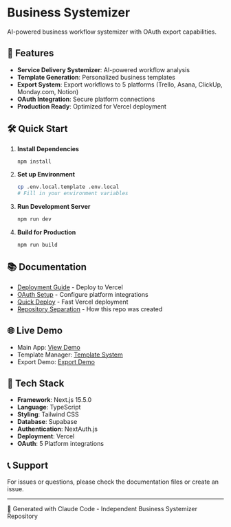 # Business Systemizer

AI-powered business workflow systemizer with OAuth export capabilities.

## 🚀 Features

- **Service Delivery Systemizer**: AI-powered workflow analysis
- **Template Generation**: Personalized business templates
- **Export System**: Export workflows to 5 platforms (Trello, Asana, ClickUp, Monday.com, Notion)
- **OAuth Integration**: Secure platform connections
- **Production Ready**: Optimized for Vercel deployment

## 🛠️ Quick Start

1. **Install Dependencies**
   ```bash
   npm install
   ```

2. **Set up Environment**
   ```bash
   cp .env.local.template .env.local
   # Fill in your environment variables
   ```

3. **Run Development Server**
   ```bash
   npm run dev
   ```

4. **Build for Production**
   ```bash
   npm run build
   ```

## 📚 Documentation

- [Deployment Guide](DEPLOYMENT.md) - Deploy to Vercel
- [OAuth Setup](OAUTH_SETUP.md) - Configure platform integrations
- [Quick Deploy](VERCEL_DEPLOY.md) - Fast Vercel deployment
- [Repository Separation](REPOSITORY_SEPARATION_GUIDE.md) - How this repo was created

## 🌐 Live Demo

- Main App: [View Demo](https://your-app.vercel.app)
- Template Manager: [Template System](https://your-app.vercel.app/template-manager)
- Export Demo: [Export Demo](https://your-app.vercel.app/export-demo)

## 🔧 Tech Stack

- **Framework**: Next.js 15.5.0
- **Language**: TypeScript
- **Styling**: Tailwind CSS
- **Database**: Supabase
- **Authentication**: NextAuth.js
- **Deployment**: Vercel
- **OAuth**: 5 Platform integrations

## 📞 Support

For issues or questions, please check the documentation files or create an issue.

---

🤖 Generated with Claude Code - Independent Business Systemizer Repository
